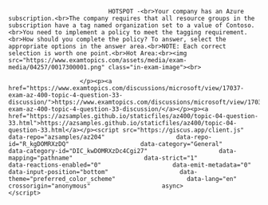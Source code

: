 <p class="card-text">
							
								HOTSPOT -<br>Your company has an Azure subscription.<br>The company requires that all resource groups in the subscription have a tag named organization set to a value of Contoso.<br>You need to implement a policy to meet the tagging requirement.<br>How should you complete the policy? To answer, select the appropriate options in the answer area.<br>NOTE: Each correct selection is worth one point.<br>Hot Area:<br><img src="https://www.examtopics.com/assets/media/exam-media/04257/0017300001.png" class="in-exam-image"><br>
							
						</p><p><a href="https://www.examtopics.com/discussions/microsoft/view/17037-exam-az-400-topic-4-question-33-discussion/">https://www.examtopics.com/discussions/microsoft/view/17037-exam-az-400-topic-4-question-33-discussion/</a></p><p><a href="https://azsamples.github.io/staticfiles/az400/topic-04-question-33.html">https://azsamples.github.io/staticfiles/az400/topic-04-question-33.html</a></p><script src="https://giscus.app/client.js"                    data-repo="azsamples/az204"                    data-repo-id="R_kgDOMRXzDQ"                    data-category="General"                    data-category-id="DIC_kwDOMRXzDc4Cgi27"                    data-mapping="pathname"                    data-strict="1"                    data-reactions-enabled="0"                    data-emit-metadata="0"                    data-input-position="bottom"                    data-theme="preferred_color_scheme"                    data-lang="en"                    crossorigin="anonymous"                    async>                    </script>